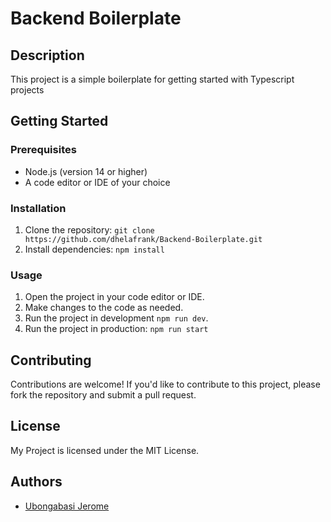 # Backend Boilerplate

## Description

This project is a simple boilerplate for getting started with Typescript projects

## Getting Started

### Prerequisites

* Node.js (version 14 or higher)
* A code editor or IDE of your choice

### Installation

1. Clone the repository: `git clone https://github.com/dhelafrank/Backend-Boilerplate.git`
2. Install dependencies: `npm install`

### Usage

1. Open the project in your code editor or IDE.
2. Make changes to the code as needed.
3. Run the project in development `npm run dev`.
4. Run the project in production: `npm run start`

## Contributing

Contributions are welcome! If you'd like to contribute to this project, please fork the repository and submit a pull request.

## License

My Project is licensed under the MIT License.

## Authors

* [Ubongabasi Jerome](ubongabasijerome8@gmail.com)